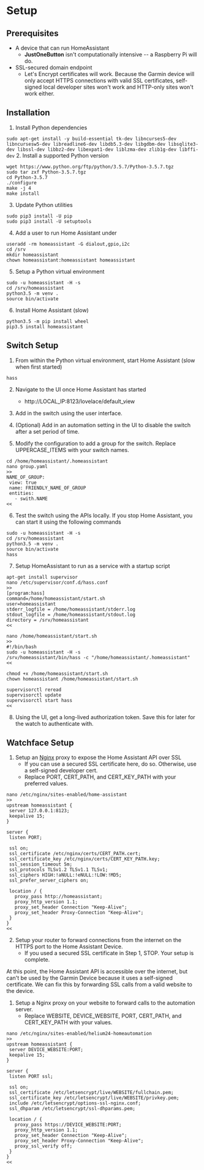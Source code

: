 # Setup
## Prerequisites
- A device that can run HomeAssistant
  - **JustOneButton** isn't computationally intensive -- a Raspberry Pi will do.
- SSL-secured domain endpoint
  - Let's Encrypt certificates will work. Because the Garmin device will only accept
    HTTPS connections with valid SSL certificates, self-signed local developer sites
    won't work and HTTP-only sites won't work either.

## Installation
1. Install Python dependencies

 ```sudo apt-get install -y build-essential tk-dev libncurses5-dev libncursesw5-dev libreadline6-dev libdb5.3-dev libgdbm-dev libsqlite3-dev libssl-dev libbz2-dev libexpat1-dev liblzma-dev zlib1g-dev libffi-dev```
2. Install a supported Python version

 ```
wget https://www.python.org/ftp/python/3.5.7/Python-3.5.7.tgz
sudo tar zxf Python-3.5.7.tgz
cd Python-3.5.7
./configure
make -j 4
make install
```
3. Update Python utilities

 ```
sudo pip3 install -U pip
sudo pip3 install -U setuptools
```
4. Add a user to run Home Assistant under

 ```
useradd -rm homeassistant -G dialout,gpio,i2c
cd /srv
mkdir homeassistant
chown homeassistant:homeassistant homeassistant
```

5. Setup a Python virtual environment

 ```
sudo -u homeassistant -H -s
cd /srv/homeassistant
python3.5 -m venv .
source bin/activate
```

6. Install Home Assistant (slow)

 ```
python3.5 -m pip install wheel
pip3.5 install homeassistant
```

## Switch Setup

1. From within the Python virtual environment, start Home Assistant (slow when first started)

 ```hass```

2. Navigate to the UI once Home Assistant has started
    - http://LOCAL_IP:8123/lovelace/default_view
 
3. Add in the switch using the user interface. 
4. (Optional) Add in an automation setting in the UI to disable the switch after a set period of time.
5. Modify the configuration to add a group for the switch. Replace UPPERCASE_ITEMS with your switch names.

 ```
cd /home/homeassistant/.homeassistant
nano group.yaml
>>
NAME_OF_GROUP:
  view: true
  name: FRIENDLY_NAME_OF_GROUP
  entities:
    - swith.NAME
<<
```
6. Test the switch using the APIs locally. If you stop Home Assistant, you can start it using the following commands

 ```
sudo -u homeassistant -H -s
cd /srv/homeassistant
python3.5 -m venv .
source bin/activate
hass
```
7. Setup HomeAssistant to run as a service with a startup script
 ```
apt-get install supervisor
nano /etc/supervisor/conf.d/hass.conf
>>
[program:hass]
command=/home/homeassistant/start.sh
user=homeassistant
stderr_logfile = /home/homeassistant/stderr.log
stdout_logfile = /home/homeassistant/stdout.log
directory = /srv/homeassistant
<<

nano /home/homeassistant/start.sh
>>
#!/bin/bash
sudo -u homeassistant -H -s
/srv/homeassistant/bin/hass -c "/home/homeassistant/.homeassistant"
<<

chmod +x /home/homeassistant/start.sh
chown homeassistant /home/homeassistant/start.sh

supervisorctl reread
supervisorctl update
supervisorctl start hass
<<
```

8. Using the UI, get a long-lived authorization token. Save this for later for the watch to authenticate with.

## Watchface Setup
1. Setup an [Nginx](http://nginx.org/) proxy to expose the Home Assistant API over SSL
   - If you can use a secured SSL certificate here, do so. Otherwise, use a self-signed developer cert.
   - Replace PORT, CERT_PATH, and CERT_KEY_PATH with your preferred values.
 ```
nano /etc/nginx/sites-enabled/home-assistant
>>
upstream homeassistant {
  server 127.0.0.1:8123;
  keepalive 15;
}

server {
  listen PORT;

  ssl on;
  ssl_certificate /etc/nginx/certs/CERT_PATH.cert;
  ssl_certificate_key /etc/nginx/certs/CERT_KEY_PATH.key;
  ssl_session_timeout 5m;
  ssl_protocols TLSv1.2 TLSv1.1 TLSv1;
  ssl_ciphers HIGH:!aNULL:!eNULL:!LOW:!MD5;
  ssl_prefer_server_ciphers on;

  location / {
    proxy_pass http://homeassistant;
    proxy_http_version 1.1;
    proxy_set_header Connection "Keep-Alive";
    proxy_set_header Proxy-Connection "Keep-Alive";
  }
}
<<
```
2. Setup your router to forward connections from the internet on the HTTPS port to the Home Assistant Device.
   - If you used a secured SSL certificate in Step 1, STOP. Your setup is complete.

At this point, the Home Assistant API is accessible over the internet, but can't be used by the Garmin Device
because it uses a self-signed certificate. We can fix this by forwarding SSL calls from a valid website to the device.

1. Setup a Nginx proxy on your website to forward calls to the automation server.
   - Replace WEBSITE, DEVICE_WEBSITE, PORT, CERT_PATH, and CERT_KEY_PATH with your values.

 ```
nano /etc/nginx/sites-enabled/helium24-homeautomation
>>
upstream homeassistant {
  server DEVICE_WEBSITE:PORT;
  keepalive 15;
}

server {
  listen PORT ssl;

  ssl on;
  ssl_certificate /etc/letsencrypt/live/WEBSITE/fullchain.pem;
  ssl_certificate_key /etc/letsencrypt/live/WEBSITE/privkey.pem;
  include /etc/letsencrypt/options-ssl-nginx.conf;
  ssl_dhparam /etc/letsencrypt/ssl-dhparams.pem;
  
  location / {
    proxy_pass https://DEVICE_WEBSITE:PORT;
    proxy_http_version 1.1;
    proxy_set_header Connection "Keep-Alive";
    proxy_set_header Proxy-Connection "Keep-Alive";
    proxy_ssl_verify off;
  }
}
<<
```